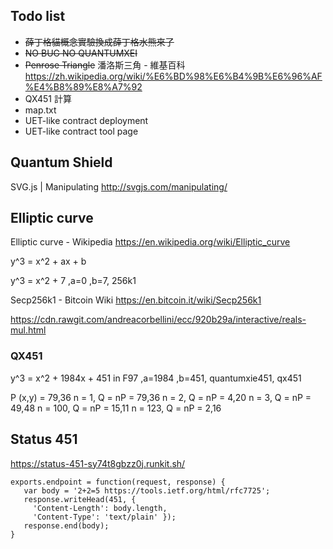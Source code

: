 ## Todo list

* ~~薛丁格貓概念實驗換成薛丁格水熊來了~~
* ~~NO BUG NO QUANTUMXEI~~
* ~~Penrose Triangle~~  潘洛斯三角 - 維基百科
 https://zh.wikipedia.org/wiki/%E6%BD%98%E6%B4%9B%E6%96%AF%E4%B8%89%E8%A7%92
* QX451 計算
* map.txt
* UET-like contract deployment
* UET-like contract tool page


## Quantum Shield

SVG.js | Manipulating http://svgjs.com/manipulating/

## Elliptic curve

Elliptic curve - Wikipedia https://en.wikipedia.org/wiki/Elliptic_curve

y^3 = x^2 + ax + b 

y^3 = x^2 + 7 ,a=0 ,b=7, 256k1 

Secp256k1 - Bitcoin Wiki https://en.bitcoin.it/wiki/Secp256k1

https://cdn.rawgit.com/andreacorbellini/ecc/920b29a/interactive/reals-mul.html


### QX451

y^3 = x^2 + 1984x + 451 in F97 ,a=1984 ,b=451, quantumxie451, qx451

P (x,y) =  79,36
n = 1, Q = nP = 79,36
n = 2, Q = nP = 4,20
n = 3, Q = nP = 49,48
n = 100, Q = nP = 15,11
n = 123, Q = nP = 2,16

## Status 451

https://status-451-sy74t8gbzz0j.runkit.sh/

```
exports.endpoint = function(request, response) {
   var body = '2+2=5 https://tools.ietf.org/html/rfc7725';
   response.writeHead(451, {
     'Content-Length': body.length,
     'Content-Type': 'text/plain' });
   response.end(body);
}
```
